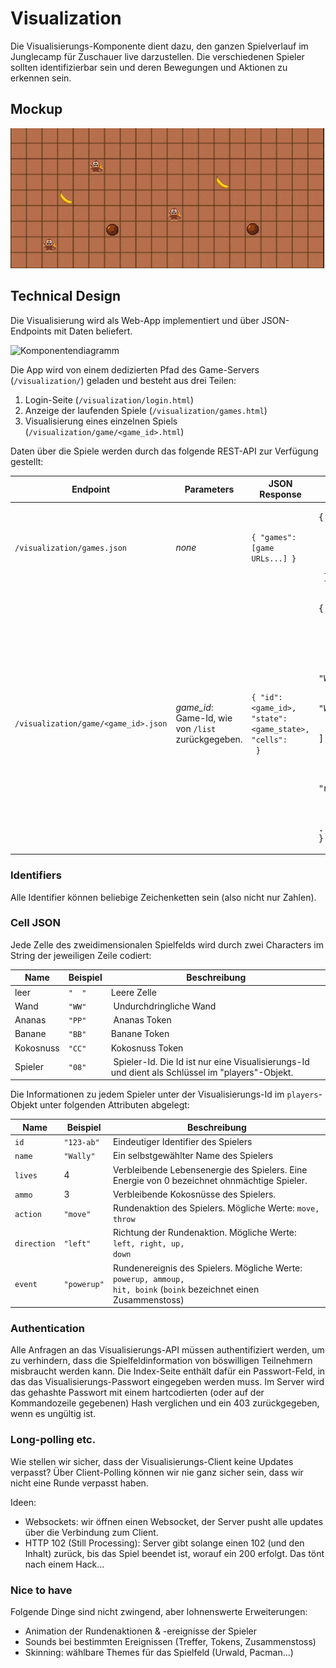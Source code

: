 # Visualization

Die Visualisierungs-Komponente dient dazu, den ganzen Spielverlauf im Junglecamp für Zuschauer live darzustellen. Die verschiedenen Spieler sollten identifizierbar sein und deren Bewegungen und Aktionen zu erkennen sein.

## Mockup

![Mockup](monkeys.jpg)

## Technical Design

Die Visualisierung wird als Web-App implementiert und über JSON-Endpoints mit Daten beliefert.

![Komponentendiagramm](https://docs.google.com/drawings/d/e/2PACX-1vRAm6kpBC_tKuZkuTI6TLuOaZg-FCM23fvqHlSLsOAYu829yqgWOrzoolqrVyAQCf2EpRbXZKXuSvIg/pub?w=960&h=720)

Die App wird von einem dedizierten Pfad des Game-Servers (`/visualization/`) geladen und besteht aus drei Teilen:
1. Login-Seite (`/visualization/login.html`)
2. Anzeige der laufenden Spiele (`/visualization/games.html`)
3. Visualisierung eines einzelnen Spiels (`/visualization/game/<game_id>.html`)

Daten über die Spiele werden durch das folgende REST-API zur Verfügung gestellt:

Endpoint | Parameters | JSON Response | Example
-------- | ---------- | ------------- | -------
`/visualization/games.json` | *none* | `{ "games": [game URLs...] }` | <pre>{<br/>  "games": [     "/visualization/game/123",<br/>    "/visualization/game/42" <br/>  ]<br/> }</pre>
`/visualization/game/<game_id>.json` | *game_id*: Game-Id, wie von `/list` zurückgegeben. | <code>{ "id": <game_id>, "state": <game_state>, "cells": <array of strings> }</code> | <pre>{<br/>  "id": "123",<br/>  "state": "playing",<br/>  "cells": [ <br/>    "WWWWWWWWWWWWWWWWWWWWWWW",<br/>    "WW  PP               WW",<br/>    "WW             12    WW",<br/>    "WW    08  CC         WW",<br/>    "WWWWWWWWWWWWWWWWWWWWWWW"<br/>  ],<br/>  "players": {<br/>     "12": {<br/>      "id": "123",<br/>      "name": "Wally",<br/>      "lives": 3,<br/>      "ammo": 2<br/>     }, ...<br/>}</pre>

### Identifiers
Alle Identifier können beliebige Zeichenketten sein (also nicht nur Zahlen).

### Cell JSON
Jede Zelle des zweidimensionalen Spielfelds wird durch zwei Characters im String der jeweiligen Zeile codiert:

Name | Beispiel | Beschreibung
---- | -------- | ------------
leer | `"  "` | Leere Zelle
Wand | `"WW"` | Undurchdringliche Wand
Ananas | `"PP"` | Ananas Token
Banane | `"BB"` | Banane Token
Kokosnuss | `"CC"` | Kokosnuss Token
Spieler | `"08"` | Spieler-Id. Die Id ist nur eine Visualisierungs-Id und dient als Schlüssel im "players"-Objekt.

Die Informationen zu jedem Spieler unter der Visualisierungs-Id im `players`-Objekt unter folgenden Attributen abgelegt:

Name | Beispiel | Beschreibung
---- | -------- | ------------
`id` | `"123-ab"` | Eindeutiger Identifier des Spielers
`name` | `"Wally"` | Ein selbstgewählter Name des Spielers
`lives` | 4 | Verbleibende Lebensenergie des Spielers. Eine Energie von 0 bezeichnet ohnmächtige Spieler.
`ammo` | 3 | Verbleibende Kokosnüsse des Spielers.
`action`| `"move"` | Rundenaktion des Spielers. Mögliche Werte: <code>move, throw</code>
`direction` | `"left"` | Richtung der Rundenaktion. Mögliche Werte: <code>left, right, up, down</code>
`event` | `"powerup"` | Rundenereignis des Spielers. Mögliche Werte: <code>powerup, ammoup, hit, boink</code> (`boink` bezeichnet einen Zusammenstoss)

### Authentication

Alle Anfragen an das Visualisierungs-API müssen authentifiziert werden, um zu verhindern, dass die Spielfeldinformation von böswilligen Teilnehmern misbraucht werden kann. Die Index-Seite enthält dafür ein Passwort-Feld, in das das Visualisierungs-Passwort eingegeben werden muss. Im Server wird das gehashte Passwort mit einem hartcodierten (oder auf der Kommandozeile gegebenen) Hash verglichen und ein 403 zurückgegeben, wenn es ungültig ist.

### Long-polling etc.

Wie stellen wir sicher, dass der Visualisierungs-Client keine Updates verpasst? Über Client-Polling können wir nie ganz sicher sein, dass wir nicht eine Runde verpasst haben.

Ideen:
* Websockets: wir öffnen einen Websocket, der Server pusht alle updates über die Verbindung zum Client.
* HTTP 102 (Still Processing): Server gibt solange einen 102 (und den Inhalt) zurück, bis das Spiel beendet ist, worauf ein 200 erfolgt. Das tönt nach einem Hack...

### Nice to have

Folgende Dinge sind nicht zwingend, aber lohnenswerte Erweiterungen:
* Animation der Rundenaktionen & -ereignisse der Spieler
* Sounds bei bestimmten Ereignissen (Treffer, Tokens, Zusammenstoss)
* Skinning: wählbare Themes für das Spielfeld (Urwald, Pacman...)
